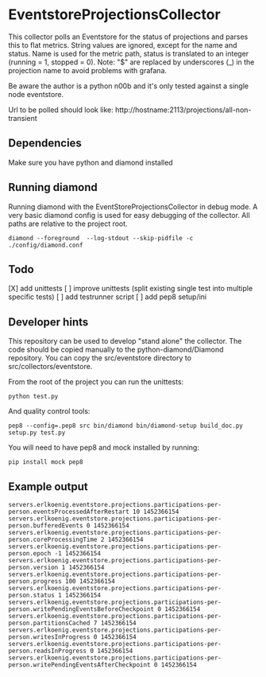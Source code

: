 # EventstoreProjectionsCollector

This collector polls an Eventstore for the status of projections and parses this to flat metrics.
String values are ignored, except for the name and status. 
Name is used for the metric path, status is translated to an integer (running = 1, stopped = 0).
Note: "$" are replaced by underscores (_) in the projection name to avoid problems with grafana.

Be aware the author is a python n00b and it's only tested against a single node eventstore. 

Url to be polled should look like: http://hostname:2113/projections/all-non-transient

## Dependencies

Make sure you have python and diamond installed

## Running diamond

Running diamond with the EventStoreProjectionsCollector in debug mode.
A very basic diamond config is used for easy debugging of the collector. 
All paths are relative to the project root.

```
diamond --foreground  --log-stdout --skip-pidfile -c ./config/diamond.conf
```

## Todo

[X] add unittests
[ ] improve unittests (split existing single test into multiple specific tests)
[ ] add testrunner script
[ ] add pep8 setup/ini

## Developer hints
This repository can be used to develop "stand alone" the collector. The code should be copied manually to the python-diamond/Diamond repository.
You can copy the src/eventstore directory to src/collectors/eventstore.

From the root of the project you can run the unittests:

```
python test.py 
```

And quality control tools:

```
pep8 --config=.pep8 src bin/diamond bin/diamond-setup build_doc.py setup.py test.py
```

You will need to have pep8 and mock installed by running:
```
pip install mock pep8
```

## Example output
```
servers.erlkoenig.eventstore.projections.participations-per-person.eventsProcessedAfterRestart 10 1452366154
servers.erlkoenig.eventstore.projections.participations-per-person.bufferedEvents 0 1452366154
servers.erlkoenig.eventstore.projections.participations-per-person.coreProcessingTime 2 1452366154
servers.erlkoenig.eventstore.projections.participations-per-person.epoch -1 1452366154
servers.erlkoenig.eventstore.projections.participations-per-person.version 1 1452366154
servers.erlkoenig.eventstore.projections.participations-per-person.progress 100 1452366154
servers.erlkoenig.eventstore.projections.participations-per-person.status 1 1452366154
servers.erlkoenig.eventstore.projections.participations-per-person.writePendingEventsBeforeCheckpoint 0 1452366154
servers.erlkoenig.eventstore.projections.participations-per-person.partitionsCached 7 1452366154
servers.erlkoenig.eventstore.projections.participations-per-person.writesInProgress 0 1452366154
servers.erlkoenig.eventstore.projections.participations-per-person.readsInProgress 0 1452366154
servers.erlkoenig.eventstore.projections.participations-per-person.writePendingEventsAfterCheckpoint 0 1452366154
```